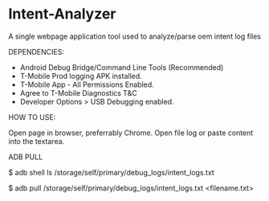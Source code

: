 # Intent-Analyzer
A single webpage application tool used to analyze/parse oem intent log files

DEPENDENCIES: 

+ Android Debug Bridge/Command Line Tools (Recommended)
+ T-Mobile Prod logging APK installed.
+ T-Mobile App - All Permissions Enabled.
+ Agree to T-Mobile Diagnostics T&C
+ Developer Options > USB Debugging enabled.

HOW TO USE: 

Open page in browser, preferrably Chrome. Open file log or paste content into the textarea.

ADB PULL 

$ adb shell ls /storage/self/primary/debug_logs/intent_logs.txt

$ adb pull /storage/self/primary/debug_logs/intent_logs.txt <filename.txt>

